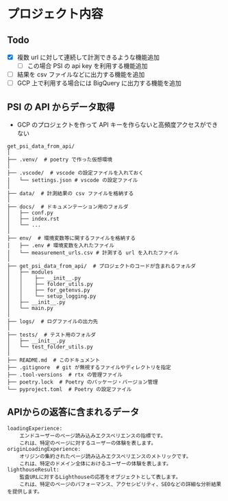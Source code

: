 # プロジェクト内容

## Todo

- [x] 複数 url に対して連続して計測できるような機能追加
  - [ ] この場合 PSI の api key を利用する機能追加
- [ ] 結果を csv ファイルなどに出力する機能を追加
- [ ] GCP 上で利用する場合には BigQuery に出力する機能を追加

## PSI の API からデータ取得

- GCP のプロジェクトを作って API キーを作らないと高頻度アクセスができない

```フォルダ構成
get_psi_data_from_api/
│
├── .venv/  # poetry で作った仮想環境
│
├── .vscode/  # vscode の設定ファイルを入れておく
│   └── settings.json # vscode の設定ファイル
│
├── data/  # 計測結果の csv ファイルを格納する
│
├── docs/  # ドキュメンテーション用のフォルダ
│   ├── conf.py
│   ├── index.rst
│   └── ...
│
├── env/  # 環境変数等に関するファイルを格納する
│   ├── .env # 環境変数を入れたファイル
│   └── measurement_urls.csv # 計測する url を入れたファイル
│
├── get_psi_data_from_api/  # プロジェクトのコードが含まれるフォルダ
│   ├── modules
│   │    ├── __init__.py
│   │    ├── folder_utils.py
│   │    ├── for_getenvs.py
│   │    └── setup_logging.py
│   ├── __init__.py
│   └── main.py
│
├── logs/  # ログファイルの出力先
│
├── tests/  # テスト用のフォルダ
│   ├── __init__.py
│   └── test_folder_utils.py
│
├── README.md  # このドキュメント
├── .gitignore  # git が無視するファイルやディレクトリを指定
├── .tool-versions  # rtx の管理ファイル
├── poetry.lock  # Poetry のパッケージ・バージョン管理
└── pyproject.toml  # Poetry の設定ファイル
```

## APIからの返答に含まれるデータ

```
loadingExperience:
    エンドユーザーのページ読み込みエクスペリエンスの指標です。
    これは、特定のページに対するユーザーの体験を表します。
originLoadingExperience:
    オリジンの集約されたページ読み込みエクスペリエンスのメトリックです。
    これは、特定のドメイン全体におけるユーザーの体験を表します。
lighthouseResult:
    監査URLに対するLighthouseの応答をオブジェクトとして表します。
    これは、特定のページのパフォーマンス、アクセシビリティ、SEOなどの詳細な分析結果を提供します。
```